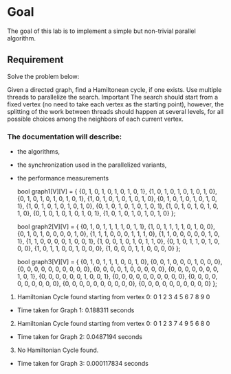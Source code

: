 # Goal

The goal of this lab is to implement a simple but non-trivial parallel algorithm.

## Requirement

Solve the problem below:

Given a directed graph, find a Hamiltonean cycle, if one exists. Use multiple threads to parallelize the search. Important The search should start from a fixed vertex (no need to take each vertex as the starting point), however, the splitting of the work between threads should happen at several levels, for all possible choices among the neighbors of each current vertex.

### The documentation will describe:

- the algorithms,
- the synchronization used in the parallelized variants,
- the performance measurements


    bool graph1[V][V] = {
        {0, 1, 0, 1, 0, 1, 0, 1, 0, 1},
        {1, 0, 1, 0, 1, 0, 1, 0, 1, 0},
        {0, 1, 0, 1, 0, 1, 0, 1, 0, 1},
        {1, 0, 1, 0, 1, 0, 1, 0, 1, 0},
        {0, 1, 0, 1, 0, 1, 0, 1, 0, 1},
        {1, 0, 1, 0, 1, 0, 1, 0, 1, 0},
        {0, 1, 0, 1, 0, 1, 0, 1, 0, 1},
        {1, 0, 1, 0, 1, 0, 1, 0, 1, 0},
        {0, 1, 0, 1, 0, 1, 0, 1, 0, 1},
        {1, 0, 1, 0, 1, 0, 1, 0, 1, 0}
    };

    bool graph2[V][V] = {
            {0, 1, 0, 1, 1, 1, 1, 0, 1, 1},
            {1, 0, 1, 1, 1, 1, 0, 1, 0, 0},
            {0, 1, 0, 1, 0, 0, 0, 0, 1, 0},
            {1, 1, 1, 0, 0, 0, 1, 1, 1, 0},
            {1, 1, 0, 0, 0, 0, 0, 1, 0, 1},
            {1, 1, 0, 0, 0, 0, 1, 0, 0, 1},
            {1, 0, 0, 1, 0, 1, 0, 1, 1, 0},
            {0, 1, 0, 1, 1, 0, 1, 0, 0, 0},
            {1, 0, 1, 1, 0, 0, 1, 0, 0, 0},
            {1, 0, 0, 0, 1, 1, 0, 0, 0, 0}
    };

    bool graph3[V][V] = {
            {0, 1, 0, 1, 1, 1, 0, 0, 1, 0},
            {0, 0, 1, 0, 0, 0, 1, 0, 0, 0},
            {0, 0, 0, 0, 0, 0, 0, 0, 0, 0},
            {0, 0, 0, 0, 1, 0, 0, 0, 0, 0},
            {0, 0, 0, 0, 0, 0, 0, 1, 0, 1},
            {0, 0, 0, 0, 0, 0, 1, 0, 0, 1},
            {0, 0, 0, 0, 0, 0, 0, 0, 0, 0},
            {0, 0, 0, 0, 0, 0, 0, 0, 0, 0},
            {0, 0, 0, 0, 0, 0, 0, 0, 0, 0},
            {0, 0, 0, 0, 0, 0, 0, 0, 0, 0}
    };

1. Hamiltonian Cycle found starting from vertex 0: 0 1 2 3 4 5 6 7 8 9 0
- Time taken for Graph 1: 0.188311 seconds

2. Hamiltonian Cycle found starting from vertex 0: 0 1 2 3 7 4 9 5 6 8 0
- Time taken for Graph 2: 0.0487194 seconds

3. No Hamiltonian Cycle found.
- Time taken for Graph 3: 0.000117834 seconds